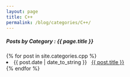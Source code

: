 ```yaml
---
layout: page
title: C++
permalink: /blog/categories/C++/
---
```


<h5> Posts by Category : {{ page.title }} </h5>

<div class="card">
{% for post in site.categories.cpp %}
 <li class="category-posts"><span>{{ post.date | date_to_string }}</span> &nbsp; <a href="{{ post.url }}">{{ post.title }}</a></li>
{% endfor %}
</div>
